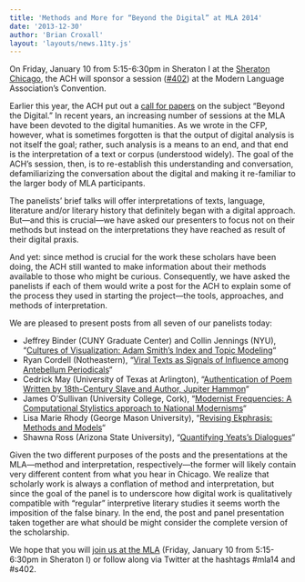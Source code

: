 ```yaml
---
title: 'Methods and More for “Beyond the Digital” at MLA 2014'
date: '2013-12-30'
author: 'Brian Croxall'
layout: 'layouts/news.11ty.js'
---
```

On Friday, January 10 from 5:15-6:30pm in Sheraton I at the [Sheraton Chicago](https://maps.google.com/maps?q=Sheraton+Chicago+Hotel+and+Towers&ll=41.894738,-87.629442&spn=0.043829,0.090895&t=m&hq=Sheraton+Chicago+Hotel+and+Towers&z=14&iwloc=A), the ACH will sponsor a session ([\#402](http://www.mla.org/program_details?prog_id=402&year=2014)) at the Modern Language Association’s Convention.

Earlier this year, the ACH put out a [call for papers](/news/2013/03/beyond-the-digital-cfp-for-mla-2014/) on the subject “Beyond the Digital.” In recent years, an increasing number of sessions at the MLA have been devoted to the digital humanities. As we wrote in the CFP, however, what is sometimes forgotten is that the output of digital analysis is not itself the goal; rather, such analysis is a means to an end, and that end is the interpretation of a text or corpus (understood widely). The goal of the ACH’s session, then, is to re-establish this understanding and conversation, defamiliarizing the conversation about the digital and making it re-familiar to the larger body of MLA participants.

The panelists’ brief talks will offer interpretations of texts, language, literature and/or literary history that definitely began with a digital approach. But—and this is crucial—we have asked our presenters to focus not on their methods but instead on the interpretations they have reached as result of their digital praxis.

And yet: since method is crucial for the work these scholars have been doing, the ACH still wanted to make information about their methods available to those who might be curious. Consequently, we have asked the panelists if each of them would write a post for the ACH to explain some of the process they used in starting the project—the tools, approaches, and methods of interpretation.

We are pleased to present posts from all seven of our panelists today:

- Jeffrey Binder (CUNY Graduate Center) and Collin Jennings (NYU), “[Cultures of Visualization: Adam Smith’s Index and Topic Modeling](/news/2013/12/cultures-of-visualization-adam-smiths-index-and-topic-modeling)“
- Ryan Cordell (Notheastern), “[Viral Texts as Signals of Influence among Antebellum Periodicals](/news/2013/12/viral-texts-as-signals-of-influence-among-antebellum-periodicals)“
- Cedrick May (University of Texas at Arlington), “[Authentication of Poem Written by 18th-Century Slave and Author, Jupiter Hammon](/news/2013/12/authentication-of-poem-written-by-18th-century-slave-and-author-jupiter-hammon)“
- James O’Sullivan (University College, Cork), “[Modernist Frequencies: A Computational Stylistics approach to National Modernisms](/news/2013/12/modernist-frequencies-a-computational-stylistics-approach-to-national-modernisms)“
- Lisa Marie Rhody (George Mason University), “[Revising Ekphrasis: Methods and Models](/news/2013/12/revising-ekphrasis-methods-and-models)“
- Shawna Ross (Arizona State University), “[Quantifying Yeats’s Dialogues](/news/2013/12/quantifying-yeatss-dialogues)“

Given the two different purposes of the posts and the presentations at the MLA—method and interpretation, respectively—the former will likely contain very different content from what you hear in Chicago. We realize that scholarly work is always a conflation of method and interpretation, but since the goal of the panel is to underscore how digital work is qualitatively compatible with “regular” interpretive literary studies it seems worth the imposition of the false binary. In the end, the post and panel presentation taken together are what should be might consider the complete version of the scholarship.

We hope that you will [join us at the MLA](http://www.mla.org/program_details?prog_id=402&year=2014) (Friday, January 10 from 5:15-6:30pm in Sheraton I) or follow along via Twitter at the hashtags #mla14 and #s402.
